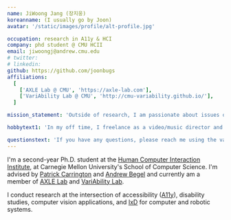 ```yaml
---
name: JiWoong Jang (장지웅)
koreanname: (I usually go by Joon)
avatar: '/static/images/profile/alt-profile.jpg'

occupation: research in A11y & HCI
company: phd student @ CMU HCII
email: jiwoongj@andrew.cmu.edu
# twitter:
# linkedin:
github: https://github.com/joonbugs
affiliations:
  [
    ['AXLE Lab @ CMU', 'https://axle-lab.com'],
    ['VariAbility Lab @ CMU', 'http://cmu-variability.github.io/'],
  ]

mission_statement: 'Outside of research, I am passionate about issues of equitable access for persons with disabilities, particularly with education. If you identify as a person with a disability and are thinking about issues of academic access or starting research, please reach out!'

hobbytext1: 'In my off time, I freelance as a video/music director and producer and play a mix of drums and piano.'

questionstext: 'If you have any questions, please reach me using the various links around the page/site. (If you notice that this website is inaccessible, please do ping! TIA~)'
---
```


I'm a second-year Ph.D. student at the [Human Computer Interaction Institute](https://hcii.cmu.edu), at Carnegie Mellon University's School of Computer Science. I'm advised by [Patrick Carrington](patrickcarrington.com) and [Andrew Begel](https://andrewbegel.com) and currently am a member of [AXLE Lab](https://axle-lab.com) and [VariAbility Lab](https://cmu-variability.github.io/).

I conduct research at the intersection of accessibility ([A11y](https://www.a11yproject.com)), disability studies, computer vision applications, and [IxD](https://en.wikipedia.org/wiki/Interaction_design) for computer and robotic systems.
